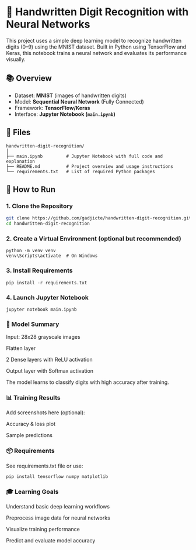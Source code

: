 # 🧠 Handwritten Digit Recognition with Neural Networks

This project uses a simple deep learning model to recognize handwritten digits (0–9) using the MNIST dataset. Built in Python using TensorFlow and Keras, this notebook trains a neural network and evaluates its performance visually.

## 📚 Overview

- Dataset: **MNIST** (images of handwritten digits)
- Model: **Sequential Neural Network** (Fully Connected)
- Framework: **TensorFlow/Keras**
- Interface: **Jupyter Notebook (`main.ipynb`)**

## 📁 Files

```text
handwritten-digit-recognition/
│
├── main.ipynb         # Jupyter Notebook with full code and explanation
├── README.md          # Project overview and usage instructions
└── requirements.txt   # List of required Python packages
```


## 🚀 How to Run

### 1. Clone the Repository
```bash
git clone https://github.com/gadjicte/handwritten-digit-recognition.git
cd handwritten-digit-recognition
```
### 2. Create a Virtual Environment (optional but recommended)
```
python -m venv venv
venv\Scripts\activate  # On Windows
```
### 3. Install Requirements
```
pip install -r requirements.txt
```
### 4. Launch Jupyter Notebook
```
jupyter notebook main.ipynb
```
### 🧠 Model Summary
Input: 28x28 grayscale images

Flatten layer

2 Dense layers with ReLU activation

Output layer with Softmax activation

The model learns to classify digits with high accuracy after training.

### 📊 Training Results
Add screenshots here (optional):

Accuracy & loss plot

Sample predictions

### 📦 Requirements
See requirements.txt file or use:
```
pip install tensorflow numpy matplotlib
```
### 🎓 Learning Goals
Understand basic deep learning workflows

Preprocess image data for neural networks

Visualize training performance

Predict and evaluate model accuracy
